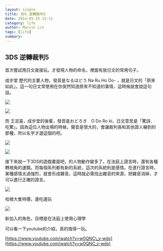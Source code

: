 ```yaml
---
layout: single
title: 3DS 逆轉裁判5
date: 2014-05-25 15:11
category: life
author: Marvin Lin
tags: [life]
summary: 
---
```


## 3DS 逆轉裁判5

  

首次嘗試用日文直接玩。才發現人物的命名，裡面有放日文的常用句子。

  

成步堂 歷代的主要人物，發音是なるほどう Na Ru Ho Do\- ，就是日文的「原來如此」。這一句日文常使用在你突然知道原來不知道的事情，這時候就會說這句話。

  

[![](http://2.bp.blogspot.com/-W2ZxzvUZOgU/U4F9XyTIAUI/AAAAAAAACRc/SaHS4mUko1g/s1600/IMG_2213.JPG)](http://2.bp.blogspot.com/-W2ZxzvUZOgU/U4F9XyTIAUI/AAAAAAAACRc/SaHS4mUko1g/s1600/IMG_2213.JPG)

  

[![](http://2.bp.blogspot.com/-5BE08nIR55s/U4F9YrAmFRI/AAAAAAAACRk/9IeCtpXtdjM/s1600/IMG_2214.JPG)](http://2.bp.blogspot.com/-5BE08nIR55s/U4F9YrAmFRI/AAAAAAAACRk/9IeCtpXtdjM/s1600/IMG_2214.JPG)

  

  

而 王泥喜，成步堂的後輩，發音是おどろき　O Do Ro ki，日文意思是「驚訝、吃驚」。因為這位人物出場的時候，聲音是很大的，會讓裁判長和其他證人嚇到的那種，所以名字才選這個的吧。

  

[![](http://3.bp.blogspot.com/-aZiO0ys11d0/U4F9V4ush_I/AAAAAAAACRM/pffR7rcno8c/s1600/IMG_2209.JPG)](http://3.bp.blogspot.com/-aZiO0ys11d0/U4F9V4ush_I/AAAAAAAACRM/pffR7rcno8c/s1600/IMG_2209.JPG)

  

[![](http://3.bp.blogspot.com/-TKpgzub4Tho/U4F9WHoOzFI/AAAAAAAACRI/GBBBuIt-ktQ/s1600/IMG_2210.JPG)](http://3.bp.blogspot.com/-TKpgzub4Tho/U4F9WHoOzFI/AAAAAAAACRI/GBBBuIt-ktQ/s1600/IMG_2210.JPG)

  

接下來說一下3DS的遊戲畫面吧，的人物動作變多了。在法庭上證言時，還有各種轉視角的運鏡。而每個系列都有新的系統，這次的系統則是感情。在進行證言時，某種感情太過強烈，就會形成雜音。這時就必需找出雜音的來源，把雜音消掉，才可以進行正確的證言。

  

[![](http://2.bp.blogspot.com/-GR7qaLTKzaQ/U4F9V8rrF0I/AAAAAAAACRE/qBihZc8Vxg4/s1600/IMG_2211.JPG)](http://2.bp.blogspot.com/-GR7qaLTKzaQ/U4F9V8rrF0I/AAAAAAAACRE/qBihZc8Vxg4/s1600/IMG_2211.JPG)

哈根大隻特價，邊吃邊玩

  

  

  

[![](http://3.bp.blogspot.com/-TpVga0K6BbU/U4F9Xp0EcgI/AAAAAAAACRg/8V4QmM0vF0U/s1600/IMG_2212.JPG)](http://3.bp.blogspot.com/-TpVga0K6BbU/U4F9Xp0EcgI/AAAAAAAACRg/8V4QmM0vF0U/s1600/IMG_2212.JPG)

新加入的角色，目標是在法庭上使用心理學

  

可以看一下youtube的介紹，真的值得一玩。

  

  

  

[https://www.youtube.com/watch?v=w0QNC\_y-wds](https://www.youtube.com/watch?v=w0QNC_y-wds)